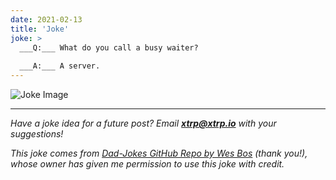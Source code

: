 ```yaml
---
date: 2021-02-13
title: 'Joke'
joke: >
  ___Q:___ What do you call a busy waiter?
  
  ___A:___ A server.
---
```


![Joke Image](https://private.xtrp.io/projects/DailyDeveloperJokes/public_image_server/images/5e1258884db70.png)

---
*Have a joke idea for a future post? Email **[xtrp@xtrp.io](mailto:xtrp@xtrp.io)** with your suggestions!*

*This joke comes from [Dad-Jokes GitHub Repo by Wes Bos](https://github.com/wesbos/dad-jokes) (thank you!), whose owner has given me permission to use this joke with credit.*

<!-- 
Joke text:
**Q:** What do you call a busy waiter?

**A:** A server.
 -->

